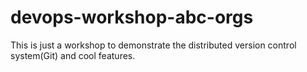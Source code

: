 # devops-workshop-abc-orgs
This is just a workshop to demonstrate the distributed version control system(Git) and cool features.
